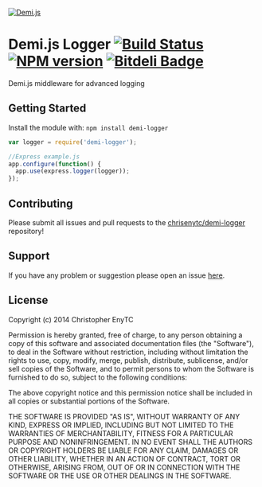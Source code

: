 [![Demi.js](https://raw2.github.com/enytc/demi/master/logo.png)](http://demijs.enytc.com)

# Demi.js Logger [![Build Status](https://secure.travis-ci.org/chrisenytc/demi-logger.png?branch=master)](http://travis-ci.org/chrisenytc/demi-logger) [![NPM version](https://badge-me.herokuapp.com/api/npm/demi-logger.png)](http://badges.enytc.com/for/npm/demi-logger) [![Bitdeli Badge](https://d2weczhvl823v0.cloudfront.net/chrisenytc/demi-logger/trend.png)](https://bitdeli.com/free "Bitdeli Badge")

Demi.js middleware for advanced logging

## Getting Started
Install the module with: `npm install demi-logger`

```javascript
var logger = require('demi-logger');

//Express example.js
app.configure(function() {
  app.use(express.logger(logger));
});
```

## Contributing

Please submit all issues and pull requests to the [chrisenytc/demi-logger](http://github.com/chrisenytc/demi-logger) repository!

## Support
If you have any problem or suggestion please open an issue [here](https://github.com/chrisenytc/demi-logger/issues).

## License
Copyright (c) 2014 Christopher EnyTC

Permission is hereby granted, free of charge, to any person
obtaining a copy of this software and associated documentation
files (the "Software"), to deal in the Software without
restriction, including without limitation the rights to use,
copy, modify, merge, publish, distribute, sublicense, and/or sell
copies of the Software, and to permit persons to whom the
Software is furnished to do so, subject to the following
conditions:

The above copyright notice and this permission notice shall be
included in all copies or substantial portions of the Software.

THE SOFTWARE IS PROVIDED "AS IS", WITHOUT WARRANTY OF ANY KIND,
EXPRESS OR IMPLIED, INCLUDING BUT NOT LIMITED TO THE WARRANTIES
OF MERCHANTABILITY, FITNESS FOR A PARTICULAR PURPOSE AND
NONINFRINGEMENT. IN NO EVENT SHALL THE AUTHORS OR COPYRIGHT
HOLDERS BE LIABLE FOR ANY CLAIM, DAMAGES OR OTHER LIABILITY,
WHETHER IN AN ACTION OF CONTRACT, TORT OR OTHERWISE, ARISING
FROM, OUT OF OR IN CONNECTION WITH THE SOFTWARE OR THE USE OR
OTHER DEALINGS IN THE SOFTWARE.
